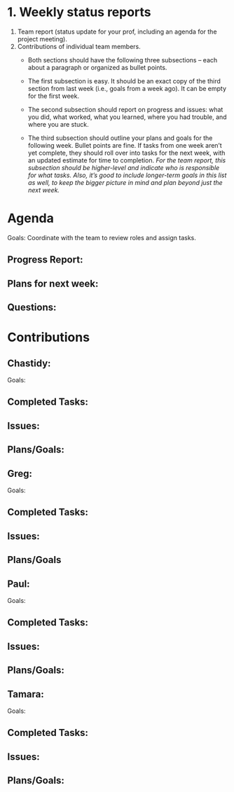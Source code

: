 # 1. Weekly status reports
<ol>

<li>Team report (status update for your prof, including an agenda for the project meeting). </li>

<li>Contributions of individual team members.

- Both sections should have the following three subsections – each about a paragraph or organized as bullet points.

-  The first subsection is easy. It should be an exact copy of the third section from last week (i.e., goals from a week ago). It can be empty for the first week.

- The second subsection should report on progress and issues: what you did, what worked, what you learned, where you had trouble, and where you are stuck.

- The third subsection should outline your plans and goals for the following week. Bullet points are fine. If tasks from one week aren’t yet complete, they should roll over into tasks for the next week, with an updated estimate for time to completion. *For the team report, this subsection should be higher-level and indicate who is responsible for what tasks. Also, it’s good to include longer-term goals in this list as well, to keep the bigger picture in mind and plan beyond just the next week.* </li>

</ol>

# Agenda
Goals: Coordinate with the team to review roles and assign tasks.

Progress Report:
- 

Plans for next week:
- 

Questions:
- 

# Contributions

## Chastidy: 
Goals:

Completed Tasks: 
- 

Issues: 
- 

Plans/Goals: 
-

## Greg: 
Goals:

Completed Tasks:
- 

Issues:
- 

Plans/Goals
- 

## Paul: 
Goals:

Completed Tasks:
-

Issues:
- 

Plans/Goals:
- 

## Tamara:
Goals:

Completed Tasks:
- 

Issues:
  - 

Plans/Goals:
  - 
  
